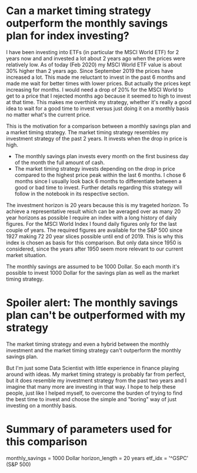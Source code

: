 # Can a market timing strategy outperform the monthly savings plan for index investing?
I have been investing into ETFs (in particular the MSCI World ETF) for 2 years now and and invested a lot about 2 years ago when the prices were relatively low. As of today (Feb 2020) my MSCI World ETF value is about 30% higher than 2 years ago. Since September 2019 the prices have increased a lot. This made me reluctant to invest in the past 6 months and made me wait for better times with lower prices. But actually the prices kept increasing for months. I would need a drop of 20% for the MSCI World to get to a price that I rejected months ago because it seemed to high to invest at that time. This makes me overthink my strategy, whether it's really a good idea to wait for a good time to invest versus just doing it on a monthly basis no matter what's the current price. 

This is the motivation for a comparison between a monthly savings plan and a market timing strategy. The market timing strategy resembles my investment strategy of the past 2 years. It invests when the drop in price is high. 

* The monthly savings plan invests every month on the first business day of the month the full amount of cash.
* The market timing strategy invests depending on the drop in price compared to the highest price peak within the last 6 months. I chose 6 months since I usually look back 6 months to differentiate between a good or bad time to invest. Further details regarding this strategy will follow in the notebook in its respective section. 

The investment horizon is 20 years because this is my trageted horizon. To achieve a representative result which can be averaged over as many 20 year horizons as possible I require an index with a long history of daily figures. For the MSCI World Index I found daily figures only for the last couple of years. The required figures are available for the S&P 500 since 1927 making 72 20 year slices possible until end of 2019. This is why this index is chosen as basis for this comparison. But only data since 1950 is considered, since the years after 1950 seem more relevant to our current market situation.  

The monthly savings are assumed to be 1000 Dollar. So each month it's possible to invest 1000 Dollar for the savings plan as well as the market timing strategy.

# Spoiler alert: The monthly savings plan can't be outperformed with my strategy
The market timing strategy and even a hybrid between the monthly investment and the market timing strategy can't outperform the monthly savings plan.

But I'm just some Data Scientist with little experience in finance playing around with ideas. My market timing strategy is probably far from perfect, but it does resemble my investment strategy from the past two years and I imagine that many more are investing in that way. I hope to help these people, just like I helped myself, to overcome the burden of trying to find the best time to invest and choose the simple and "boring" way of just investing on a monthly basis. 

# Summary of parameters used for this comparison
monthly_savings = 1000 Dollar
horizon_length = 20 years
etf_idx = '^GSPC' (S&P 500)